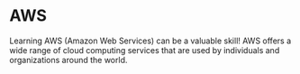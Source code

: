 # AWS

Learning AWS (Amazon Web Services) can be a valuable skill! AWS offers a wide range of cloud computing services that are used by individuals and organizations around the world.
